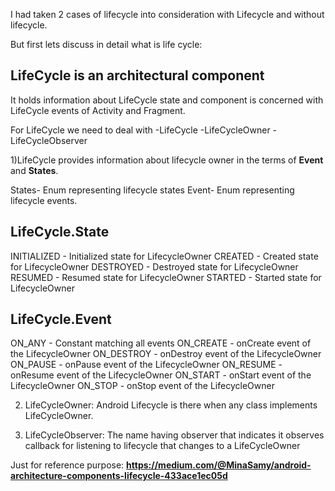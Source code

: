 I had taken 2 cases of lifecycle into consideration
with Lifecycle and without lifecycle.

But first lets discuss in detail what is life cycle:

## LifeCycle is an architectural component 

It holds information about LifeCycle state and component is concerned with LifeCycle events of Activity and Fragment.

For LifeCycle we need to deal with
-LifeCycle
-LifeCycleOwner
-LifeCycleObserver

1)LifeCycle provides information about lifecycle owner in the terms of **Event** and **States**.

States- Enum representing lifecycle states
Event- Enum representing lifecycle events.

## LifeCycle.State

INITIALIZED - Initialized state for LifecycleOwner
CREATED - Created state for LifecycleOwner
DESTROYED - Destroyed state for LifecycleOwner
RESUMED - Resumed state for LifecycleOwner
STARTED - Started state for LifecycleOwner

## LifeCycle.Event
ON_ANY - Constant matching all events
ON_CREATE - onCreate event of the LifecycleOwner
ON_DESTROY - onDestroy event of the LifecycleOwner
ON_PAUSE - onPause event of the LifecycleOwner
ON_RESUME - onResume event of the LifecycleOwner
ON_START - onStart event of the LifecycleOwner
ON_STOP - onStop event of the LifecycleOwner

2) LifeCycleOwner:
Android Lifecycle is there when any class implements LifeCycleOwner.

3) LifeCycleObserver:
The name having observer that indicates it observes callback for listening to lifecycle that changes to a LifeCycleOwner

Just for reference purpose:
**https://medium.com/@MinaSamy/android-architecture-components-lifecycle-433ace1ec05d**
